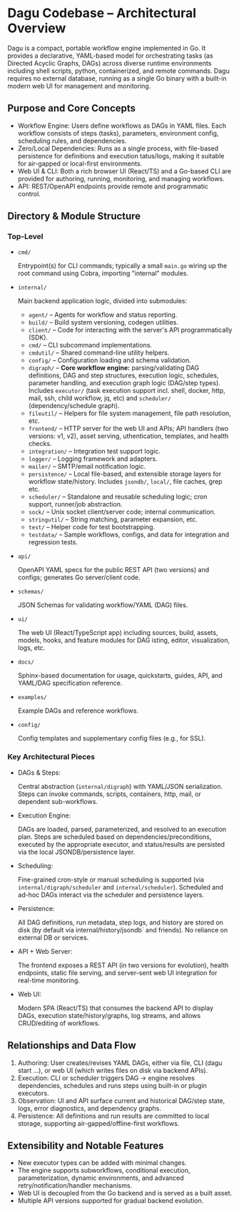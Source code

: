 # Dagu Codebase – Architectural Overview

Dagu is a compact, portable workflow engine implemented in Go. It provides a declarative, YAML-based model for orchestrating tasks (as Directed Acyclic Graphs, DAGs) across diverse runtime environments including shell scripts, python, containerized, and remote commands. Dagu requires no external database, running as a single Go binary with a built-in modern web UI for management and monitoring.

## Purpose and Core Concepts
- Workflow Engine: Users define workflows as DAGs in YAML files. Each workflow consists of steps (tasks), parameters,
environment config, scheduling rules, and dependencies.
- Zero/Local Dependencies: Runs as a single process, with file-based persistence for definitions and execution
tatus/logs, making it suitable for air-gapped or local-first environments.
- Web UI & CLI: Both a rich browser UI (React/TS) and a Go-based CLI are provided for authoring, running, monitoring,
and managing workflows.
- API: REST/OpenAPI endpoints provide remote and programmatic control.

## Directory & Module Structure

### Top-Level

- `cmd/`

   Entrypoint(s) for CLI commands; typically a small `main.go` wiring up the root command using Cobra, importing "internal" modules.

- `internal/`

  Main backend application logic, divided into submodules:

  * `agent/` – Agents for workflow and status reporting.
  * `build/` – Build system versioning, codegen utilities.
  * `client/` – Code for interacting with the server's API programmatically (SDK).
  * `cmd/` – CLI subcommand implementations.
  * `cmdutil/` – Shared command-line utility helpers.
  * `config/` – Configuration loading and schema validation.
  * `digraph/` – **Core workflow engine:** parsing/validating DAG definitions, DAG and step structures, execution logic, schedules, parameter handling, and execution graph logic (DAG/step types). Includes `executor/` (task execution support incl. shell, docker, http, mail, ssh, child workflow, jq, etc) and `scheduler/` (dependency/schedule graph).
  * `fileutil/` – Helpers for file system management, file path resolution, etc.
  * `frontend/` – HTTP server for the web UI and APIs; API handlers (two versions: v1, v2), asset serving, uthentication, templates, and health checks.
  * `integration/` – Integration test support logic.
  * `logger/` – Logging framework and adapters.
  * `mailer/` – SMTP/email notification logic.
  * `persistence/` – Local file-based, and extensible storage layers for workflow state/history. Includes `jsondb/`, `local/`, file caches, grep etc.
  * `scheduler/` – Standalone and reusable scheduling logic; cron support, runner/job abstraction.
  * `sock/` – Unix socket client/server code; internal communication.
  * `stringutil/` – String matching, parameter expansion, etc.
  * `test/` – Helper code for test bootstrapping.
  * `testdata/` – Sample workflows, configs, and data for integration and regression tests.

- `api/`

   OpenAPI YAML specs for the public REST API (two versions) and configs; generates Go server/client code.

- `schemas/`

   JSON Schemas for validating workflow/YAML (DAG) files.

- `ui/`

   The web UI (React/TypeScript app) including sources, build, assets, models, hooks, and feature modules for DAG
isting, editor, visualization, logs, etc.

- `docs/`

   Sphinx-based documentation for usage, quickstarts, guides, API, and YAML/DAG specification reference.

- `examples/`

   Example DAGs and reference workflows.

- `config/`

   Config templates and supplementary config files (e.g., for SSL).

### Key Architectural Pieces

- DAGs & Steps:

  Central abstraction (`internal/digraph`) with YAML/JSON serialization. Steps can invoke commands, scripts, containers, http, mail, or dependent sub-workflows.

- Execution Engine:

  DAGs are loaded, parsed, parameterized, and resolved to an execution plan. Steps are scheduled based on dependencies/preconditions, executed by the appropriate executor, and status/results are persisted via the local JSONDB/persistence layer.

- Scheduling:

  Fine-grained cron-style or manual scheduling is supported (via `internal/digraph/scheduler` and `internal/scheduler`). Scheduled and ad-hoc DAGs interact via the scheduler and persistence layers.

- Persistence:

  All DAG definitions, run metadata, step logs, and history are stored on disk (by default via
internal/history/jsondb` and friends). No reliance on external DB or services.

- API + Web Server:

  The frontend exposes a REST API (in two versions for evolution), health endpoints, static file serving, and server-sent web UI integration for real-time monitoring.

- Web UI:

  Modern SPA (React/TS) that consumes the backend API to display DAGs, execution state/history/graphs, log streams, and allows CRUD/editing of workflows.

## Relationships and Data Flow

1. Authoring: User creates/revises YAML DAGs, either via file, CLI (dagu start ...), or web UI (which writes files on disk via backend APIs).
2. Execution: CLI or scheduler triggers DAG -> engine resolves dependencies, schedules and runs steps using built-in or plugin executors.
3. Observation: UI and API surface current and historical DAG/step state, logs, error diagnostics, and dependency graphs.
4. Persistence: All definitions and run results are committed to local storage, supporting air-gapped/offline-first workflows.

## Extensibility and Notable Features

- New executor types can be added with minimal changes.
- The engine supports subworkflows, conditional execution, parameterization, dynamic environments, and advanced retry/notification/handler mechanisms.
- Web UI is decoupled from the Go backend and is served as a built asset.
- Multiple API versions supported for gradual backend evolution.
